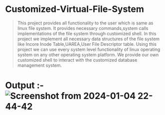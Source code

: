 # Customized-Virtual-File-System
> This project provides all functionality to the user which is same as linux file     system.
> It provides necessary commands,system calls implementations of the file system  through customized shell.
> In this project we implement all necessary data structures of the file system like  Incore Inode Table,UAREA,User File Descriptor table.
> Using this project we can use every system level functionality of linux operating system on any other operating system platform.
> We provide our own customized shell to interact with the customized database management system.
# Output :-![Screenshot from 2024-01-04 22-44-42](https://github.com/AGadhave20/Customized-Virtual-File-System/assets/151380540/8d7582c9-522e-44ca-8f8f-77373a6f9af3)

